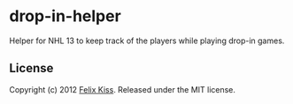 # drop-in-helper

Helper for NHL 13 to keep track of the players while playing drop-in games.

## License

Copyright (c) 2012 [Felix Kiss](https://github.com/felixkiss). Released under the MIT license.